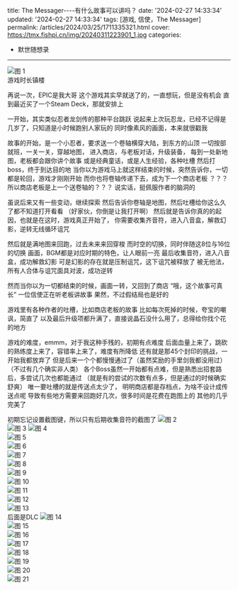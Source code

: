 title: The Messager----有什么故事可以讲吗？
date: '2024-02-27 14:33:34'
updated: '2024-02-27 14:33:34'
tags: [游戏, 信使，The Messager]
permalink: /articles/2024/03/25/1711335321.html
cover: https://tmx.fishpi.cn/img/20240311223901_1.jpg
categories: 
- 默世随想录
--- 
![图 1](https://tmx.fishpi.cn/img/20240323221640_1.jpg)  
游戏时长镇楼

再说一次，EPIC是我大哥
这个游戏其实早就送了的，一直想玩，但是没有机会
直到最近买了一个Steam Deck，那就安排上

一开始，其实类似忍者龙剑传的那种平台跳跃
说起来上次玩忍龙，已经不记得是几岁了，只知道是小时候跑别人家玩的
同时像素风的画面，本来就很戳我

故事的开始，是一个小忍者，要求送一个卷轴横穿大陆，到东方的山顶
一切按部就班，一关一关，穿越地图，
进入商店，与老板对话，升级装备，
每到一处新地图，老板都会跟你讲个故事
或是经典童话，或是人生经验，各种吐槽
然后打boss，终于到达目的地
当你以为游戏马上就这样结束的时候，突然告诉你，一切都是轮回，游戏才刚刚开始
而你也将卷轴传递下去，成为下一个商店老板
？？？
所以商店老板是上一个送卷轴的？？？
说实话，挺佩服作者的脑洞的

虽说后来又有一些变动，继续探索
然后告诉你卷轴是地图，然后吐槽给你这么久了都不知道打开看看
（好家伙，你倒是让我打开啊）
然后就是告诉你真的的起因，也就是在这时，游戏真正开始了，
你需要收集齐音符，进入八音盒，解救幻影，逆转无线循环诅咒

然后就是满地图来回跑，过去未来来回穿梭
而时空的切换，同时伴随这8位与16位的切换
画面，BGM都是对应时期的特色，让人眼前一亮
最后收集音符，进入八音盒，成功解救幻影
可是幻影的存在就是压制诅咒，这下诅咒被释放了
被无他法，所有人合体与诅咒面具对波，成功逆转

然而当你以为一切都结束的时候，画面一转，又回到了商店
“哦，这个故事可真长”
一位信使正在听老板讲故事
果然，不过假结局也是好的

游戏里有各种作者的吐槽，比如商店老板的故事
比如每次死掉的时候，夸宝的嘲讽，简直了
以及最后升级项都升满了，直接说晶石没什么用了，总得给你找个花的地方

游戏的难度，emmm，对于我这种手残的，初期有点难度
后面血量上来了，跳砍的熟练度上来了，容错率上来了，难度有所降低
还有就是那45个封印的挑战，一开始我都放弃了
但是后来一个个都慢慢通过了（虽然奖励的手里剑我都没用过）
（不过有几个确实非人类）
各个Boss虽然一开始都有点难，但是熟悉出招套路后，多尝试几次也都能通过
（就是有的尝试的次数有点多，但是通过的时候确实舒爽）
唯一要吐槽的就是传送点太少了，
明明商店都是存档点，为啥不设计成传送点呢
导致有些地方需要来回跑好几次，很多时间是花费在跑图上的
其他的几乎完美了

初期忘记设置截图键，所以只有后期收集音符的截图了
![图 2](https://tmx.fishpi.cn/img/20240307093114_1.jpg)  
![图 3](https://tmx.fishpi.cn/img/20240307131558_1.jpg) 
![图 4](https://tmx.fishpi.cn/img/20240308125332_1.jpg)  
![图 5](https://tmx.fishpi.cn/img/20240309154035_1.jpg)  
![图 6](https://tmx.fishpi.cn/img/20240309160058_1.jpg)  
![图 7](https://tmx.fishpi.cn/img/20240309161700_1.jpg)  
![图 8](https://tmx.fishpi.cn/img/20240311130648_1.jpg)  
![图 9](https://tmx.fishpi.cn/img/20240311223510_1.jpg)  
![图 10](https://tmx.fishpi.cn/img/20240311223541_2.jpg)  
![图 11](https://tmx.fishpi.cn/img/20240311223646_1.jpg)  
![图 12](https://tmx.fishpi.cn/img/20240311223705_1.jpg)  
![图 13](https://tmx.fishpi.cn/img/20240311223733_1.jpg)  
后面是DLC
![图 14](https://tmx.fishpi.cn/img/20240313130017_1.jpg)  
![图 15](https://tmx.fishpi.cn/img/20240315132853_1.jpg)  
![图 16](https://tmx.fishpi.cn/img/20240321133114_1.jpg)  
![图 17](https://tmx.fishpi.cn/img/20240322124822_1.jpg)  
![图 18](https://tmx.fishpi.cn/img/20240322124836_1.jpg)  
![图 19](https://tmx.fishpi.cn/img/20240322130441_1.jpg)  
![图 20](https://tmx.fishpi.cn/img/20240322130448_1.jpg)  
![图 21](https://tmx.fishpi.cn/img/20240322130632_1.jpg)  



